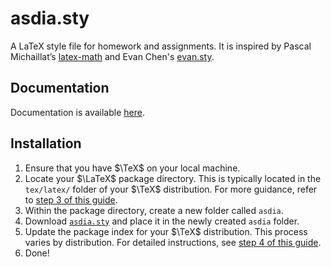# asdia.sty
A LaTeX style file for homework and assignments. It is inspired by Pascal Michaillat’s [latex-math](https://github.com/pmichaillat/latex-math) and Evan Chen's [evan.sty](https://github.com/vEnhance/dotfiles/blob/main/texmf/tex/latex/evan/evan.sty).

## Documentation

Documentation is available [here](https://asdia.dev/projects/stydoc.pdf).

## Installation

1. Ensure that you have $\TeX$ on your local machine.
2. Locate your $\LaTeX$ package directory. This is typically located in the `tex/latex/` folder of your $\TeX$ distribution. For more guidance, refer to [step 3 of this guide](https://en.wikibooks.org/wiki/LaTeX/Installing_Extra_Packages#Installing_a_package).
4. Within the package directory, create a new folder called `asdia`.
5. Download [`asdia.sty`](asdia.sty) and place it in the newly created `asdia` folder.
6. Update the package index for your $\TeX$ distribution. This process varies by distribution. For detailed instructions, see [step 4 of this guide](https://en.wikibooks.org/wiki/LaTeX/Installing_Extra_Packages#Installing_a_package).
7. Done!
